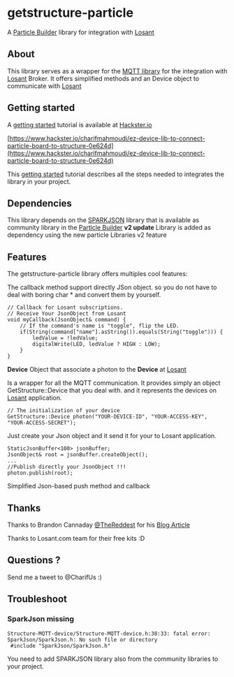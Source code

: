 # getstructure-particle
A [Particle Builder](https://build.particle.io/build)  library for integration with [Losant](https://www.losant.com/)

## About

This library serves as a wrapper for the [MQTT library](https://github.com/hirotakaster/MQTT) for the integration with [Losant](https://www.losant.com/) Broker.
It offers simplified methods and an Device object to communicate with [Losant](https://www.losant.com/)

## Getting started
A [getting started](https://www.hackster.io/charifmahmoudi/ez-device-lib-to-connect-particle-board-to-structure-0e624d) tutorial is available at [Hackster.io](https://www.hackster.io/)

[https://www.hackster.io/charifmahmoudi/ez-device-lib-to-connect-particle-board-to-structure-0e624d](https://www.hackster.io/charifmahmoudi/ez-device-lib-to-connect-particle-board-to-structure-0e624d)

This  [getting started](https://www.hackster.io/charifmahmoudi/ez-device-lib-to-connect-particle-board-to-structure-0e624d) tutorial describes all the steps needed to integrates the library in your project.

## Dependencies

This library depends on the [SPARKJSON](https://github.com/menan/SparkJson) library that is available as community library in the [Particle Builder](https://build.particle.io/build)
**v2 update** Library is added as dependency using the new particle Libraries v2 feature

## Features

The getstructure-particle library offers multiples cool features:




The callback method support directly JSon object. so you do not have to deal with boring char * and convert them by yourself.
```
// Callback for Losant subscriptions.
// Receive Your JsonObject from Losant
void myCallback(JsonObject& command) {
    // If the command's name is "toggle", flip the LED.
    if(String(command["name"].asString()).equals(String("toggle"))) {
        ledValue = !ledValue;
        digitalWrite(LED, ledValue ? HIGH : LOW);
    }
}
```
**Device** Object that associate a photon to the **Device** at [Losant](https://www.losant.com/)

Is a wrapper for all the MQTT communication. It provides simply an object GetStructure::Device that you deal with. and it represents the devices on [Losant](https://www.losant.com/) application.

```
// The initialization of your device
GetStructure::Device photon("YOUR-DEVICE-ID", "YOUR-ACCESS-KEY", "YOUR-ACCESS-SECRET");
```
Just create your Json object and it send it for your to Losant application.
```
StaticJsonBuffer<100> jsonBuffer;
JsonObject& root = jsonBuffer.createObject();
...
//Publish directly your JsonObject !!!
photon.publish(root);
```



Simplified Json-based push method and callback

## Thanks
Thanks to Brandon Cannaday [@TheReddest](https://twitter.com/TheReddest) for his [Blog Article](https://www.losant.com/blog/how-to-connect-a-particle-photon-to-the-losant-iot-platform)

Thanks to Losant.com team for their free kits :D

## Questions ?
Send me a tweet to @CharifUs :)

## Troubleshoot

### SparkJson missing
```
Structure-MQTT-device/Structure-MQTT-device.h:38:33: fatal error: SparkJson/SparkJson.h: No such file or directory
 #include "SparkJson/SparkJson.h"
```
You need to add SPARKJSON library also from the community libraries to your project.



